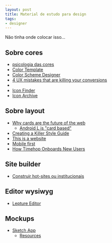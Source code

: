 ```yaml
---
layout: post
title: Material de estudo para design
tags:
- designer
---
```


Não tinha onde colocar isso...

## Sobre cores

  * [psicologia das cores](http://viverdeblog.com/psicologia-das-cores)
  * [Color Template](http://www.rocket-design.fr/color-template)
  * [Color Scheme Designer](http://colorschemedesigner.com)
  * [4 UX mistakes that are killing your conversions](http://www.webdesignerdepot.com/2013/12/4-ux-mistakes-that-are-killing-your-conversions/)
  *
  * [Icon Finder](https://www.iconfinder.com)
  * [Icon Archive](http://www.iconarchive.com/)


## Sobre layout

  * [Why cards are the future of the web](http://insideintercom.io/why-cards-are-the-future-of-the-web/)
    * [Android L is "card based"](http://www.google.com/design/spec/material-design/introduction.html)
  * [Creating a Killer Style Guide](http://zurb.com/university/library/31)
  * [This is a website](http://bit.ly/1g12Aju)
  * [Mobile first](https://twitter.com/iamdevloper/status/501056594181115905)
  * [How Timehop Onboards New Users](http://www.useronboard.com/how-timehop-onboards-new-users/)

## Site builder
  * [Construir hot-sites ou institucionais](https://www.strikingly.com)

## Editor wysiwyg

  * [Lepture Editor](http://lab.lepture.com/editor/)

## Mockups

  * [Sketch App](https://www.sketchapp.com)
    * [Resources](https://www.sketchappsources.com/)
